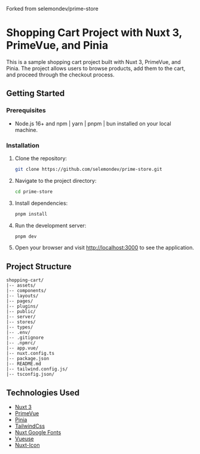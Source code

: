 Forked from selemondev/prime-store 

# Shopping Cart Project with Nuxt 3, PrimeVue, and Pinia

This is a sample shopping cart project built with Nuxt 3, PrimeVue, and Pinia. The project allows users to browse products, add them to the cart, and proceed through the checkout process.


## Getting Started

### Prerequisites

- Node.js 16+ and npm | yarn | pnpm | bun installed on your local machine.

### Installation

1. Clone the repository:

   ```bash
   git clone https://github.com/selemondev/prime-store.git
   ```

2. Navigate to the project directory:

   ```bash
   cd prime-store
   ```

3. Install dependencies:

   ```bash
   pnpm install
   ```

4. Run the development server:

   ```bash
   pnpm dev
   ```

5. Open your browser and visit [http://localhost:3000](http://localhost:3000) to see the application.

## Project Structure

```
shopping-cart/
|-- assets/
|-- components/
|-- layouts/
|-- pages/
|-- plugins/
|-- public/
|-- server/
|-- stores/
|-- types/
|-- .env/
|-- .gitignore
|-- .npmrc/
|-- app.vue/
|-- nuxt.config.ts
|-- package.json
|-- README.md
|-- tailwind.config.js/
|-- tsconfig.json/
```

## Technologies Used

- [Nuxt 3](https://nuxt.com/)
- [PrimeVue](https://primevue.org/)
- [Pinia](https://pinia.vuejs.org/)
- [TailwindCss](https://tailwindcss.nuxtjs.org/)
- [Nuxt Google Fonts](https://google-fonts.nuxtjs.org/)
- [Vueuse](https://vueuse.org/)
- [Nuxt-Icon](https://github.com/nuxt-modules/icon)

